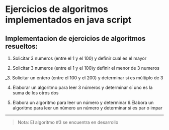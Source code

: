 # Ejercicios de algoritmos implementados en java script

## Implementacion de ejercicios de algoritmos resueltos:


1. Solicitar 3 numeros (entre el 1 y el 100) y definir cual es el mayor

2.  Solicitar 3 numeros (entre el 1 y el 100)y definir el menor de 3 numeros

_3. Solicitar un entero (entre el 100 y el 200) y determinar si es múltiplo de 3

4. Elaborar un algoritmo para leer 3 números y determinar sí uno es la suma de los otros dos


5. Elabora un algoritmo para leer un número y determinar 
6.Elabora un algoritmo para leer un número un número y determinar si es par o impar

___

>Nota: El algoritmo #3 se encuentra en desarrollo

